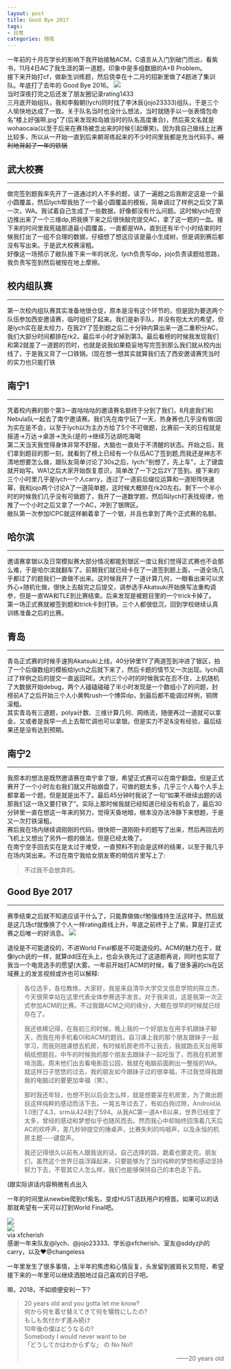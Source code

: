 ```yaml
---
layout: post
title: Good Bye 2017
tags:
- 日常
categories: 随笔
---
```

一年前的十月在学长的影响下我开始接触ACM，C语言从入门到破门而出，看紫书，11月4日AC了我生涯的第一道题，印象中是多组数据的A+B Problem。  
接下来开始打cf，做新生训练题，然后侥幸在十二月的招新里做了4题进了集训队。年底打了去年的 Good Bye 2016。
![](/assets/post/screenshot_2.jpg)  
当时深夜打完之后还发了朋友圈记录rating1433  
三月底开始组队，我和李毅朝(lych)同时找了李沐辰(jojo23333)组队，于是三个人愉快地达成了一致。关于队名当时也没什么想法，当时就随手以一张表情包命名“楼上好强啊.jpg"了(后来发现和岛娘当时的队名高度重合)，然后英文名就是wohaocaia(以至于后来在赛场被念出来的时候引起爆笑)。因为我自己做线上比赛比较多，所以从一开始一直到后来朝哥练起来的不少时间里我都是充当代码手。<del>顺利地背起了一年的铁锅</del>  
  
## 武大校赛
***  
做完签到题我率先开了一道通过的人不多的题，读了一遍题之后我断定这是一个最小圆覆盖，然后lych帮我拍了一个最小圆覆盖的模板，简单调过了样例之后交了第一次，WA。我试着自己生成了一些数据，好像都没有什么问题。这时候lych在旁边推出来了一个三维dp,把我换下来之后很快敲完提交AC，拿了这一题的一血。接下来的时间里我死磕那道最小圆覆盖，一直都是WA，直到还有半个小时结束的时候我打出了一组不合理的数据，仔细想了想这应该是最小生成树，但是调到赛后都没有写出来。于是武大校赛滚粗。  
好像这一场预示了敝队接下来一年的状况，lych负责写dp，jojo负责读题给思路，我负责写签到然后被按在地上摩擦。  
  
## 校内组队赛  
***
第一次校内组队赛其实准备地很仓促，原本是没有这个环节的，但是因为要选两个队伍参加西安邀请赛，临时组织了起来。我们是新手队，并没有抱太大的希望，但是lych实在是太给力，在我2Y了签到题之后二十分钟内算出来一道二重积分AC，我们大部分时间都排在rk2，最后半小时才掉到第3。最后看榜的时候我发现我们和第2就差了一道题的罚时，也就是说我如果稳妥地写完签到那么我们就从校内出线了，于是我又背了一口铁锅。(现在想一想其实就算我们去了西安邀请赛凭当时的实力也只能打铁  
  
## 南宁1
***
凭着校内赛的那个第3一直咕咕咕的邀请赛名额终于分到了我们，8月底我们和Nebula队一起去了南宁邀请赛。我们先在南宁玩了一天，热身赛也几乎没有做(因为实在是不会，以至于lych以为主办方给了5个不可做题，比赛前一天的日程就是报道→万达→桌游→洗头(是的→继续万达胡吃海喝  
第二天当天我觉得身体非常不舒服，大脑也一直处于不清醒的状态。开始之后，我们拿到题目的那一刻，就看到了榜上已经有一个队伍AC了签到题,而我还是神志不清地想要怎么做，跟队友简单讨论了30s之后，lych:"别想了，先上车"，上了键盘就开始写。WA1之后大家开始恢复意识，简单改了一下之后2Y了签到。接下来的三个小时里几乎是lych一个人carry，连过了一道前后缀位运算和一道矩阵快速幂，我和jojo两个讨论A了一道简单题，这时候大概排在rk20左右。剩下一个半小时的时候我们几乎没有可做题了，我开了一道数学题，然后叫lych打表找规律，他推了一个小时之后又拿了一个AC，冲到了银牌区。   
敝队第一次参加ICPC就这样躺着拿了一个银，并且也拿到了两个正式赛的名额。  
  
## 哈尔滨  
***
邀请赛拿银以及日常模拟赛大部分情况都能到银区一度让我们觉得正式赛也不会那么难，于是哈尔滨就翻车了。前期我们就已经卡在了一道签到题上面，一道全场几乎都过了的题我们一直做不出来。这时候我开了一道计算几何，一眼看出来可以求外心+随机化做，很快上去敲完之后提交，调参选手Akatsuki开始换写法重构调参，但是一直WA和TLE到比赛结束。后来发现是被题目里的一个trick卡掉了。  
第一场正式赛就被签到题和trick卡到打铁。三个人都很低沉，回到学校继续认真训练准备之后的比赛。
  
## 青岛  
***
青岛正式赛的时候手速狗Akatsuki上线，40分钟里1Y了两道签到冲进了银区，拍了一个后缀数组的模板给lych之后就下来了，然后卡题的情节又一次出现。lych调过了样例之后的提交一直返回RE。大约三个小时的时候我实在忍不住，上机随机了大数据开始debug，两个人磕磕碰碰了半小时发现是一个数组小了的问题，封榜前A了之后开始三个人小黄鸭rush一个博弈dp，到最后都不能调过样例，铜牌滚粗。  
其实青岛有三道题，polya计数、三维计算几何、网络流，随便再过一道就可以拿金，又或者是我早一点上去帮忙调也可以拿银。但是实力不足&没有经验，最后结果还是没有达到预期。

## 南宁2
***
我原本的想法是既然邀请赛在南宁拿了银，希望正式赛可以在南宁翻盘。但是正式赛开了一个小时左右我们就又开始崩盘了，可做的题太多，几乎三个人每个人手上都拿着一个题，但是就是出不了。最后45分钟时我说了一句“如果不继续出题的话那我们这一场又要打铁了”。实际上那时候我就已经知道已经没有机会了，最后30分钟里一直在想这一年来的努力，觉得天昏地暗，根本没办法冷静下来想题，于是又一次打铁滚粗。  
赛后我在场内继续调刚刚的代码，很快把一道刚刚卡的题写了出来，然后再回去的飞机上又想出了另外一题的做法，但是已经太晚了。  
在南宁空手回去实在是太过于难受，一直预料不到会是这样的结果，以至于我几乎在场内哭出来。不过在南宁我给女朋友寄的明信片里写上了:   
> 不过我不会放弃的。

## Good Bye 2017
***
赛季结束之后就不知道应该干什么了，只能靠做做cf勉强维持生活这样子。然后就是这几场cf就像换了个人一样rating直线上升，年底之前终于上了紫，算是打正式赛之后唯一的好消息。
![](/assets/post/screenshot_3.jpg)  

退役是不可能退役的，不进World Final都是不可能退役的。ACM的魅力在于，就像lych说的一样，就算ddl压在头上，也会头铁先过了这道题再说，同时也实现了我当一个电竞选手的愿望(大雾。一年前开始打ACM的时候，看了很多遍的cls在区域赛上的发言视频或许也可以解释:  

> 各位选手，各位教练，大家好，我是来自清华大学交叉信息学院的陈立杰，今天很荣幸站在这里代表全体参赛选手发言。对于我来说，这是我第一次正式参加ACM的比赛。不过我跟ACM之间的缘分，大概在很早的时候就已经存在了。  
>   
> 我还依稀记得，在我初三的时候，晚上我的一个好朋友在用手机跟妹子聊天，而我在用手机看OI和ACM的题目。自习课上我的那个朋友跟妹子一起学习，而我则翘课想去机房，有时候机房老师不让我去，我就跑去天台用草稿纸想题目。中午的时候我的那个朋友去跟妹子一起吃饭了，而我在机房里啃泡面。周末他们出去看电影逛公园，我就在电脑前面刷出一整版的WA。就这样日子悠悠的过去，我的朋友如今跟妹子过的很幸福，不过我觉得我跟我的电脑过的要更加幸福（笑）。 
>    
> 那时我还年轻，也想不到以后会怎么样，就是想要呆在机房里，为了做出题目这样纯粹的感动而活下去。一晃五年过去了，有如白驹过隙，Android从1.0到了4.3，srm从424到了594。从我AC第一道A+B以来，世界已经变了太多，曾经的感动和梦想似乎也随风而去。然而我心中却始终回荡着几天后AC的欢呼声，差几秒钟提交的捶桌声，比赛失利的呜咽声，以及永恒的机房主题----键盘声。
>     
> 我还记得很久以前有人跟我说的话，自己选择的路，跪着也要走完。朋友们，虽然这个世界日益浮躁起来，只要能够为了当时纯粹的梦想和感动坚持努力下去，不管其它人怎么样，我们也能够保持自己的本色走下去。  
>   
(跟实际讲话内容稍微有点出入  

一年的时间里从newbie爬到cf紫名，变成HUST活跃用户的榜首。如果可以的话那就希望有一天可以打到World Final吧。  
  
![](/assets/post/screenshot_5.jpg)  
![](/assets/post/screenshot_4.jpg)  
via xfcherish  
感谢一年来队友@lych、@jojo23333、学长@xfcherish、室友@sddyzjh的carry，以及♥@changeless

一年里发生了很多事情，上半年的焦虑和心情反复，头发留到披肩长又剪短，希望接下来的一年里可以继续洒脱地过自己喜欢的日子吧。
  
  
嘛，2018，不如顺便安利一下?
> 20 years old and you gotta let me know?  
> 何から何を着せ替えてきて何を犠牲にしたの?  
> もしも気付かず進み続け  
> 10年後の僕はどうなるの?  
> Somebody I would never want to be  
> 「どうしてかはわからずな」 の No No!!  
> <p align="right">——20 years old</p>